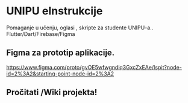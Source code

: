 # UNIPU eInstrukcije

Pomaganje u učenju, oglasi , skripte za studente UNIPU-a.. Flutter/Dart/Firebase/Figma

## Figma za prototip aplikacije.

https://www.figma.com/proto/gvOE5wfwgndlq3GxcZxEAe/Ispit?node-id=2%3A2&starting-point-node-id=2%3A2

## Pročitati /Wiki projekta!



